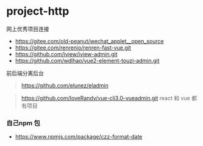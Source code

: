 # project-http
网上优秀项目连接
* https://gitee.com/old-peanut/wechat_applet__open_source
* https://gitee.com/renrenio/renren-fast-vue.git
* https://github.com/iview/iview-admin.git
* https://github.com/wdlhao/vue2-element-touzi-admin.git

前后端分离后台
> https://github.com/elunez/eladmin

> https://github.com/loveRandy/vue-cli3.0-vueadmin.git  react 和 vue 都有项目


### 自己npm 包
* https://www.npmjs.com/package/czz-format-date
